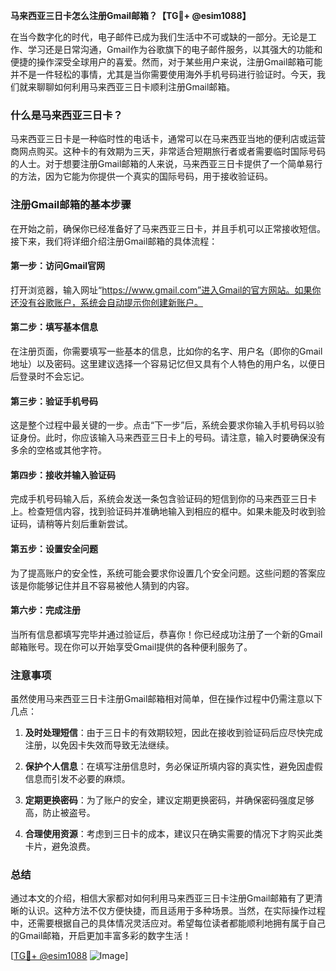 **马来西亚三日卡怎么注册Gmail邮箱？【TG💪+ @esim1088】**

在当今数字化的时代，电子邮件已成为我们生活中不可或缺的一部分。无论是工作、学习还是日常沟通，Gmail作为谷歌旗下的电子邮件服务，以其强大的功能和便捷的操作深受全球用户的喜爱。然而，对于某些用户来说，注册Gmail邮箱可能并不是一件轻松的事情，尤其是当你需要使用海外手机号码进行验证时。今天，我们就来聊聊如何利用马来西亚三日卡顺利注册Gmail邮箱。

### 什么是马来西亚三日卡？

马来西亚三日卡是一种临时性的电话卡，通常可以在马来西亚当地的便利店或运营商网点购买。这种卡的有效期为三天，非常适合短期旅行者或者需要临时国际号码的人士。对于想要注册Gmail邮箱的人来说，马来西亚三日卡提供了一个简单易行的方法，因为它能为你提供一个真实的国际号码，用于接收验证码。

### 注册Gmail邮箱的基本步骤

在开始之前，确保你已经准备好了马来西亚三日卡，并且手机可以正常接收短信。接下来，我们将详细介绍注册Gmail邮箱的具体流程：

#### 第一步：访问Gmail官网
打开浏览器，输入网址“https://www.gmail.com”进入Gmail的官方网站。如果你还没有谷歌账户，系统会自动提示你创建新账户。

#### 第二步：填写基本信息
在注册页面，你需要填写一些基本的信息，比如你的名字、用户名（即你的Gmail地址）以及密码。这里建议选择一个容易记忆但又具有个人特色的用户名，以便日后登录时不会忘记。

#### 第三步：验证手机号码
这是整个过程中最关键的一步。点击“下一步”后，系统会要求你输入手机号码以验证身份。此时，你应该输入马来西亚三日卡上的号码。请注意，输入时要确保没有多余的空格或其他字符。

#### 第四步：接收并输入验证码
完成手机号码输入后，系统会发送一条包含验证码的短信到你的马来西亚三日卡上。检查短信内容，找到验证码并准确地输入到相应的框中。如果未能及时收到验证码，请稍等片刻后重新尝试。

#### 第五步：设置安全问题
为了提高账户的安全性，系统可能会要求你设置几个安全问题。这些问题的答案应该是你能够记住并且不容易被他人猜到的内容。

#### 第六步：完成注册
当所有信息都填写完毕并通过验证后，恭喜你！你已经成功注册了一个新的Gmail邮箱账号。现在你可以开始享受Gmail提供的各种便利服务了。

### 注意事项

虽然使用马来西亚三日卡注册Gmail邮箱相对简单，但在操作过程中仍需注意以下几点：

1. **及时处理短信**：由于三日卡的有效期较短，因此在接收到验证码后应尽快完成注册，以免因卡失效而导致无法继续。
   
2. **保护个人信息**：在填写注册信息时，务必保证所填内容的真实性，避免因虚假信息而引发不必要的麻烦。

3. **定期更换密码**：为了账户的安全，建议定期更换密码，并确保密码强度足够高，防止被盗号。

4. **合理使用资源**：考虑到三日卡的成本，建议只在确实需要的情况下才购买此类卡片，避免浪费。

### 总结

通过本文的介绍，相信大家都对如何利用马来西亚三日卡注册Gmail邮箱有了更清晰的认识。这种方法不仅方便快捷，而且适用于多种场景。当然，在实际操作过程中，还需要根据自己的具体情况灵活应对。希望每位读者都能顺利地拥有属于自己的Gmail邮箱，开启更加丰富多彩的数字生活！

[[TG💪+ @esim1088](https://t.me/s/esim1088) ![Image](https://i.postimg.cc/4NQfJmqS/Snipaste-2025-05-13-00-14-12.png)]
